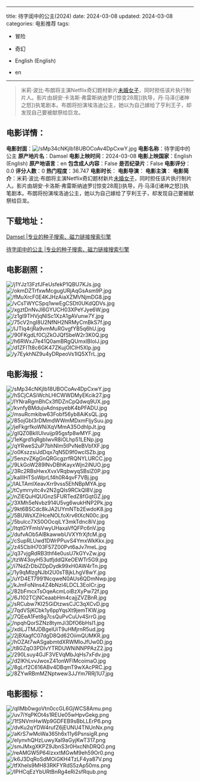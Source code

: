 
---
title: 待字闺中的公主(2024)
date: 2024-03-08
updated: 2024-03-08
categories: 电影推荐
tags:
- 冒险
- 奇幻

- English (English)
- en
---


> 米莉·波比·布朗将主演Netflix奇幻题材新片[未婚女子](Damsel，暂译)，同时担任该片执行制片人。影片由胡安·卡洛斯·弗雷斯纳迪罗([惊变28周])执导，丹·马泽([诸神之怒])执笔剧本。布朗将扮演埃洛迪公主，她以为自己嫁给了亨利王子，却发现自己要被献祭给巨龙。

## **电影详情**：

**电影封面**：<img src="https://image.tmdb.org/t/p/w200/sMp34cNKjIb18UBOCoAv4DpCxwY.jpg" alt="/sMp34cNKjIb18UBOCoAv4DpCxwY.jpg" title="/sMp34cNKjIb18UBOCoAv4DpCxwY.jpg">
**电影名称**：待字闺中的公主
**原产地片名**：Damsel
**电影上映时间**：2024-03-08
**电影上映国家**：English (English)
**原产地语言**：en
**包含成人内容**：False
**是否纪录片**：False
**电影评分**：0.0
**评分人数**：0
**热门程度**：36.747
**电影时长**：
**电影导演**：
**电影主演**：
**电影简介**：米莉·波比·布朗将主演Netflix奇幻题材新片[未婚女子](Damsel，暂译)，同时担任该片执行制片人。影片由胡安·卡洛斯·弗雷斯纳迪罗([惊变28周])执导，丹·马泽([诸神之怒])执笔剧本。布朗将扮演埃洛迪公主，她以为自己嫁给了亨利王子，却发现自己要被献祭给巨龙。

## **下载地址**：
[Damsel |专业的种子搜索、磁力链接搜索引擎](https://movie.amd794.com:2083/?search=Damsel&ordering=&mode=match_phrase&page_size=10&page=1)

[待字闺中的公主 |专业的种子搜索、磁力链接搜索引擎](https://movie.amd794.com:2083/?search=%E5%BE%85%E5%AD%97%E9%97%BA%E4%B8%AD%E7%9A%84%E5%85%AC%E4%B8%BB&ordering=&mode=match_phrase&page_size=10&page=1)
 

## **电影剧照**：
<img src="https://image.tmdb.org/t/p/original/j1YJz13FzfJFeUsfekP1QBU7KJs.jpg" alt="/j1YJz13FzfJFeUsfekP1QBU7KJs.jpg" title="/j1YJz13FzfJFeUsfekP1QBU7KJs.jpg"><img src="https://image.tmdb.org/t/p/original/okmDZTrfxwMcgugURjAqGsAsm9P.jpg" alt="/okmDZTrfxwMcgugURjAqGsAsm9P.jpg" title="/okmDZTrfxwMcgugURjAqGsAsm9P.jpg"><img src="https://image.tmdb.org/t/p/original/fMuXrcF0E4KJHzAiaXZMVNjmDG8.jpg" alt="/fMuXrcF0E4KJHzAiaXZMVNjmDG8.jpg" title="/fMuXrcF0E4KJHzAiaXZMVNjmDG8.jpg"><img src="https://image.tmdb.org/t/p/original/vCsTWYCSpq1wwEgCSDt0UKdQDVs.jpg" alt="/vCsTWYCSpq1wwEgCSDt0UKdQDVs.jpg" title="/vCsTWYCSpq1wwEgCSDt0UKdQDVs.jpg"><img src="https://image.tmdb.org/t/p/original/xgztDnNvJl6GYUCH03XPeYJye6W.jpg" alt="/xgztDnNvJl6GYUCH03XPeYJye6W.jpg" title="/xgztDnNvJl6GYUCH03XPeYJye6W.jpg"><img src="https://image.tmdb.org/t/p/original/z1gI9THVjqNISc1XzA1gAVunw7Y.jpg" alt="/z1gI9THVjqNISc1XzA1gAVunw7Y.jpg" title="/z1gI9THVjqNISc1XzA1gAVunw7Y.jpg"><img src="https://image.tmdb.org/t/p/original/75cV2ngI8U2NfNH2NRMyCmBkS7f.jpg" alt="/75cV2ngI8U2NfNH2NRMyCmBkS7f.jpg" title="/75cV2ngI8U2NfNH2NRMyCmBkS7f.jpg"><img src="https://image.tmdb.org/t/p/original/lJTlq4rjRa9vmMuRGvgfYB5q6hU.jpg" alt="/lJTlq4rjRa9vmMuRGvgfYB5q6hU.jpg" title="/lJTlq4rjRa9vmMuRGvgfYB5q6hU.jpg"><img src="https://image.tmdb.org/t/p/original/90FKgdLf0CjZkOJQfSbeW2r3K0Q.jpg" alt="/90FKgdLf0CjZkOJQfSbeW2r3K0Q.jpg" title="/90FKgdLf0CjZkOJQfSbeW2r3K0Q.jpg"><img src="https://image.tmdb.org/t/p/original/h6RWxJ7e41Q0amBRgQUmxIBIolJ.jpg" alt="/h6RWxJ7e41Q0amBRgQUmxIBIolJ.jpg" title="/h6RWxJ7e41Q0amBRgQUmxIBIolJ.jpg"><img src="https://image.tmdb.org/t/p/original/d1ZFITt8c6GK47ZKujOIClH5Xlp.jpg" alt="/d1ZFITt8c6GK47ZKujOIClH5Xlp.jpg" title="/d1ZFITt8c6GK47ZKujOIClH5Xlp.jpg"><img src="https://image.tmdb.org/t/p/original/y7EykhNZ9u4yDRpeoVs1IQ5XTrL.jpg" alt="/y7EykhNZ9u4yDRpeoVs1IQ5XTrL.jpg" title="/y7EykhNZ9u4yDRpeoVs1IQ5XTrL.jpg">

## **电影海报**：
<img src="https://image.tmdb.org/t/p/original/sMp34cNKjIb18UBOCoAv4DpCxwY.jpg" alt="/sMp34cNKjIb18UBOCoAv4DpCxwY.jpg" title="/sMp34cNKjIb18UBOCoAv4DpCxwY.jpg"><img src="https://image.tmdb.org/t/p/original/hSCjCASiWchLHlCWWDMyEKcik27.jpg" alt="/hSCjCASiWchLHlCWWDMyEKcik27.jpg" title="/hSCjCASiWchLHlCWWDMyEKcik27.jpg"><img src="https://image.tmdb.org/t/p/original/lYNraRgmBhCx3flDZnCpQdwq9UX.jpg" alt="/lYNraRgmBhCx3flDZnCpQdwq9UX.jpg" title="/lYNraRgmBhCx3flDZnCpQdwq9UX.jpg"><img src="https://image.tmdb.org/t/p/original/kvnfyBMdujvAdnspyebK4bPFADU.jpg" alt="/kvnfyBMdujvAdnspyebK4bPFADU.jpg" title="/kvnfyBMdujvAdnspyebK4bPFADU.jpg"><img src="https://image.tmdb.org/t/p/original/msuRcmkibw63Fobf56yb8AiKsQL.jpg" alt="/msuRcmkibw63Fobf56yb8AiKsQL.jpg" title="/msuRcmkibw63Fobf56yb8AiKsQL.jpg"><img src="https://image.tmdb.org/t/p/original/85ojGbI3rDMmdWWmMDxmFljySuu.jpg" alt="/85ojGbI3rDMmdWWmMDxmFljySuu.jpg" title="/85ojGbI3rDMmdWWmMDxmFljySuu.jpg"><img src="https://image.tmdb.org/t/p/original/jeFkgrfkoWNiXqVMmA35OdhIpJt.jpg" alt="/jeFkgrfkoWNiXqVMmA35OdhIpJt.jpg" title="/jeFkgrfkoWNiXqVMmA35OdhIpJt.jpg"><img src="https://image.tmdb.org/t/p/original/gIQZ0BkIIUlvuijp95gsfp8wMYF.jpg" alt="/gIQZ0BkIIUlvuijp95gsfp8wMYF.jpg" title="/gIQZ0BkIIUlvuijp95gsfp8wMYF.jpg"><img src="https://image.tmdb.org/t/p/original/1eKgrd1qRgbIwvR8iOLhp51LENp.jpg" alt="/1eKgrd1qRgbIwvR8iOLhp51LENp.jpg" title="/1eKgrd1qRgbIwvR8iOLhp51LENp.jpg"><img src="https://image.tmdb.org/t/p/original/qYRweS2uP7bhNlm5tPvNeBVbfXF.jpg" alt="/qYRweS2uP7bhNlm5tPvNeBVbfXF.jpg" title="/qYRweS2uP7bhNlm5tPvNeBVbfXF.jpg"><img src="https://image.tmdb.org/t/p/original/o0KszzsiJdDqx7qN5D9f0wcISZb.jpg" alt="/o0KszzsiJdDqx7qN5D9f0wcISZb.jpg" title="/o0KszzsiJdDqx7qN5D9f0wcISZb.jpg"><img src="https://image.tmdb.org/t/p/original/5enzvZKgGnQRGcgzrfRQNYLURCC.jpg" alt="/5enzvZKgGnQRGcgzrfRQNYLURCC.jpg" title="/5enzvZKgGnQRGcgzrfRQNYLURCC.jpg"><img src="https://image.tmdb.org/t/p/original/9LkGoW289lNvDBhKayxWjn2iNUO.jpg" alt="/9LkGoW289lNvDBhKayxWjn2iNUO.jpg" title="/9LkGoW289lNvDBhKayxWjn2iNUO.jpg"><img src="https://image.tmdb.org/t/p/original/3Rc2RBsHwxXvxVRqbwyqSBslZ0P.jpg" alt="/3Rc2RBsHwxXvxVRqbwyqSBslZ0P.jpg" title="/3Rc2RBsHwxXvxVRqbwyqSBslZ0P.jpg"><img src="https://image.tmdb.org/t/p/original/kalIlHTSoWprLf4h0R4qvF7VBj.jpg" alt="/kalIlHTSoWprLf4h0R4qvF7VBj.jpg" title="/kalIlHTSoWprLf4h0R4qvF7VBj.jpg"><img src="https://image.tmdb.org/t/p/original/lALTAmIXeavXrr9vss5EhNBpMYA.jpg" alt="/lALTAmIXeavXrr9vss5EhNBpMYA.jpg" title="/lALTAmIXeavXrr9vss5EhNBpMYA.jpg"><img src="https://image.tmdb.org/t/p/original/tCymrryitc4v2N2gQIs9RCkQl8V.jpg" alt="/tCymrryitc4v2N2gQIs9RCkQl8V.jpg" title="/tCymrryitc4v2N2gQIs9RCkQl8V.jpg"><img src="https://image.tmdb.org/t/p/original/nZlEQuHQUGnzSFURTedZ8fGqtGZ.jpg" alt="/nZlEQuHQUGnzSFURTedZ8fGqtGZ.jpg" title="/nZlEQuHQUGnzSFURTedZ8fGqtGZ.jpg"><img src="https://image.tmdb.org/t/p/original/3XMh5eNvbz914U5vg6wukHNP2Pk.jpg" alt="/3XMh5eNvbz914U5vg6wukHNP2Pk.jpg" title="/3XMh5eNvbz914U5vg6wukHNP2Pk.jpg"><img src="https://image.tmdb.org/t/p/original/9kt6BSCdc8kJA2UYmNTb2EwdoK8.jpg" alt="/9kt6BSCdc8kJA2UYmNTb2EwdoK8.jpg" title="/9kt6BSCdc8kJA2UYmNTb2EwdoK8.jpg"><img src="https://image.tmdb.org/t/p/original/5BUWsXZiHceNOLfoXrv6tXcN00c.jpg" alt="/5BUWsXZiHceNOLfoXrv6tXcN00c.jpg" title="/5BUWsXZiHceNOLfoXrv6tXcN00c.jpg"><img src="https://image.tmdb.org/t/p/original/5bulcc7XS0OOcqiLY3mkTdnc8iV.jpg" alt="/5bulcc7XS0OOcqiLY3mkTdnc8iV.jpg" title="/5bulcc7XS0OOcqiLY3mkTdnc8iV.jpg"><img src="https://image.tmdb.org/t/p/original/ltqtGYFmIsVwyUHaxaVfQFPc6nV.jpg" alt="/ltqtGYFmIsVwyUHaxaVfQFPc6nV.jpg" title="/ltqtGYFmIsVwyUHaxaVfQFPc6nV.jpg"><img src="https://image.tmdb.org/t/p/original/dufvAOb5AlBkawwbUVXYfrXjfcM.jpg" alt="/dufvAOb5AlBkawwbUVXYfrXjfcM.jpg" title="/dufvAOb5AlBkawwbUVXYfrXjfcM.jpg"><img src="https://image.tmdb.org/t/p/original/cSupRLUwd1DWrPPuvS4YmxWkKkx.jpg" alt="/cSupRLUwd1DWrPPuvS4YmxWkKkx.jpg" title="/cSupRLUwd1DWrPPuvS4YmxWkKkx.jpg"><img src="https://image.tmdb.org/t/p/original/z45CbIH703F57Z00Pvt6aJv7meL.jpg" alt="/z45CbIH703F57Z00Pvt6aJv7meL.jpg" title="/z45CbIH703F57Z00Pvt6aJv7meL.jpg"><img src="https://image.tmdb.org/t/p/original/q37vjgRdRB3thf4e0usU7kGYvZw.jpg" alt="/q37vjgRdRB3thf4e0usU7kGYvZw.jpg" title="/q37vjgRdRB3thf4e0usU7kGYvZw.jpg"><img src="https://image.tmdb.org/t/p/original/tzW43oyH53utfjddQXeOEWTr5G9.jpg" alt="/tzW43oyH53utfjddQXeOEWTr5G9.jpg" title="/tzW43oyH53utfjddQXeOEWTr5G9.jpg"><img src="https://image.tmdb.org/t/p/original/i7NdZrDbiZDpDydk99xH0AW4rTn.jpg" alt="/i7NdZrDbiZDpDydk99xH0AW4rTn.jpg" title="/i7NdZrDbiZDpDydk99xH0AW4rTn.jpg"><img src="https://image.tmdb.org/t/p/original/1y9qMIzgNJbI2U0sTBjkLhgV8wY.jpg" alt="/1y9qMIzgNJbI2U0sTBjkLhgV8wY.jpg" title="/1y9qMIzgNJbI2U0sTBjkLhgV8wY.jpg"><img src="https://image.tmdb.org/t/p/original/uYD4ET7991NcqweN0AUs6QDmNwp.jpg" alt="/uYD4ET7991NcqweN0AUs6QDmNwp.jpg" title="/uYD4ET7991NcqweN0AUs6QDmNwp.jpg"><img src="https://image.tmdb.org/t/p/original/kJmFoNIns4Z4bNzl4LDCL3EoICr.jpg" alt="/kJmFoNIns4Z4bNzl4LDCL3EoICr.jpg" title="/kJmFoNIns4Z4bNzl4LDCL3EoICr.jpg"><img src="https://image.tmdb.org/t/p/original/82bFmcxTsOqeAcmLoiBzXyPw72f.jpg" alt="/82bFmcxTsOqeAcmLoiBzXyPw72f.jpg" title="/82bFmcxTsOqeAcmLoiBzXyPw72f.jpg"><img src="https://image.tmdb.org/t/p/original/6J102TCjNCeaabHm4cajjZVZBnR.jpg" alt="/6J102TCjNCeaabHm4cajjZVZBnR.jpg" title="/6J102TCjNCeaabHm4cajjZVZBnR.jpg"><img src="https://image.tmdb.org/t/p/original/sRCubw7KI25GiDtzwsCJC3qXCvD.jpg" alt="/sRCubw7KI25GiDtzwsCJC3qXCvD.jpg" title="/sRCubw7KI25GiDtzwsCJC3qXCvD.jpg"><img src="https://image.tmdb.org/t/p/original/7qdVSjKCbk1y6ppYqsXt9jemTKW.jpg" alt="/7qdVSjKCbk1y6ppYqsXt9jemTKW.jpg" title="/7qdVSjKCbk1y6ppYqsXt9jemTKW.jpg"><img src="https://image.tmdb.org/t/p/original/7QEeA1Fet8g7csQuPvCuUv4SrrG.jpg" alt="/7QEeA1Fet8g7csQuPvCuUv4SrrG.jpg" title="/7QEeA1Fet8g7csQuPvCuUv4SrrG.jpg"><img src="https://image.tmdb.org/t/p/original/npqhQorSZNz8tymJi3DfO6bHsI1.jpg" alt="/npqhQorSZNz8tymJi3DfO6bHsI1.jpg" title="/npqhQorSZNz8tymJi3DfO6bHsI1.jpg"><img src="https://image.tmdb.org/t/p/original/xdiLJTMJDBgelUiT9uHMjrnR5ud.jpg" alt="/xdiLJTMJDBgelUiT9uHMjrnR5ud.jpg" title="/xdiLJTMJDBgelUiT9uHMjrnR5ud.jpg"><img src="https://image.tmdb.org/t/p/original/2jBXagfC07dgD8Qd62OiimQUMKR.jpg" alt="/2jBXagfC07dgD8Qd62OiimQUMKR.jpg" title="/2jBXagfC07dgD8Qd62OiimQUMKR.jpg"><img src="https://image.tmdb.org/t/p/original/hOZAt7wASgabmtdXRWMloJfUw0D.jpg" alt="/hOZAt7wASgabmtdXRWMloJfUw0D.jpg" title="/hOZAt7wASgabmtdXRWMloJfUw0D.jpg"><img src="https://image.tmdb.org/t/p/original/t8GZqO3PDIvYTRDUWNiNNPPAzZ2.jpg" alt="/t8GZqO3PDIvYTRDUWNiNNPPAzZ2.jpg" title="/t8GZqO3PDIvYTRDUWNiNNPPAzZ2.jpg"><img src="https://image.tmdb.org/t/p/original/290Lsuy4GJF3VEVqMbJqHs7xFdv.jpg" alt="/290Lsuy4GJF3VEVqMbJqHs7xFdv.jpg" title="/290Lsuy4GJF3VEVqMbJqHs7xFdv.jpg"><img src="https://image.tmdb.org/t/p/original/d2lKhLvvJwoxZ41onWFlMcoimaO.jpg" alt="/d2lKhLvvJwoxZ41onWFlMcoimaO.jpg" title="/d2lKhLvvJwoxZ41onWFlMcoimaO.jpg"><img src="https://image.tmdb.org/t/p/original/8gLrf2C616ABv4DBqmT9wXAcPRC.jpg" alt="/8gLrf2C616ABv4DBqmT9wXAcPRC.jpg" title="/8gLrf2C616ABv4DBqmT9wXAcPRC.jpg"><img src="https://image.tmdb.org/t/p/original/8ZYwRBmMZNptwew3JJYm7RRj1U7.jpg" alt="/8ZYwRBmMZNptwew3JJYm7RRj1U7.jpg" title="/8ZYwRBmMZNptwew3JJYm7RRj1U7.jpg">

## **电影图标**：
<img src="https://image.tmdb.org/t/p/original/qllMb0wgoVtn0ccGL6GjWCS8Amu.png" alt="/qllMb0wgoVtn0ccGL6GjWCS8Amu.png" title="/qllMb0wgoVtn0ccGL6GjWCS8Amu.png"><img src="https://image.tmdb.org/t/p/original/uv7iYqPKOt4s1REUe05wHpvGekg.png" alt="/uv7iYqPKOt4s1REUe05wHpvGekg.png" title="/uv7iYqPKOt4s1REUe05wHpvGekg.png"><img src="https://image.tmdb.org/t/p/original/1fSNVmHwWp9GDFEB9sBbLLErP6.png" alt="/1fSNVmHwWp9GDFEB9sBbLLErP6.png" title="/1fSNVmHwWp9GDFEB9sBbLLErP6.png"><img src="https://image.tmdb.org/t/p/original/dvKu2qYDW4rufZ6jEUNU4TNUnNx.png" alt="/dvKu2qYDW4rufZ6jEUNU4TNUnNx.png" title="/dvKu2qYDW4rufZ6jEUNU4TNUnNx.png"><img src="https://image.tmdb.org/t/p/original/aKrS7wMoWa365h6x11y6PsnsigR.png" alt="/aKrS7wMoWa365h6x11y6PsnsigR.png" title="/aKrS7wMoWa365h6x11y6PsnsigR.png"><img src="https://image.tmdb.org/t/p/original/eIynvhQHzLuwyXaI9aGyjKwT317.png" alt="/eIynvhQHzLuwyXaI9aGyjKwT317.png" title="/eIynvhQHzLuwyXaI9aGyjKwT317.png"><img src="https://image.tmdb.org/t/p/original/smJMxgXKPZ9JbnS3r0HxcNhDRQO.png" alt="/smJMxgXKPZ9JbnS3r0HxcNhDRQO.png" title="/smJMxgXKPZ9JbnS3r0HxcNhDRQO.png"><img src="https://image.tmdb.org/t/p/original/reAMGW5P64lzxxtMGwM9eh59Or0.png" alt="/reAMGW5P64lzxxtMGwM9eh59Or0.png" title="/reAMGW5P64lzxxtMGwM9eh59Or0.png"><img src="https://image.tmdb.org/t/p/original/k6J3DqRoSdMOiGKH4TzLF4ya87V.png" alt="/k6J3DqRoSdMOiGKH4TzLF4ya87V.png" title="/k6J3DqRoSdMOiGKH4TzLF4ya87V.png"><img src="https://image.tmdb.org/t/p/original/tfXheIs9MH83RKFYRdS5zAp50ms.png" alt="/tfXheIs9MH83RKFYRdS5zAp50ms.png" title="/tfXheIs9MH83RKFYRdS5zAp50ms.png"><img src="https://image.tmdb.org/t/p/original/lPHCqEzYbURtBnRg4eRi2sfRqub.png" alt="/lPHCqEzYbURtBnRg4eRi2sfRqub.png" title="/lPHCqEzYbURtBnRg4eRi2sfRqub.png">
